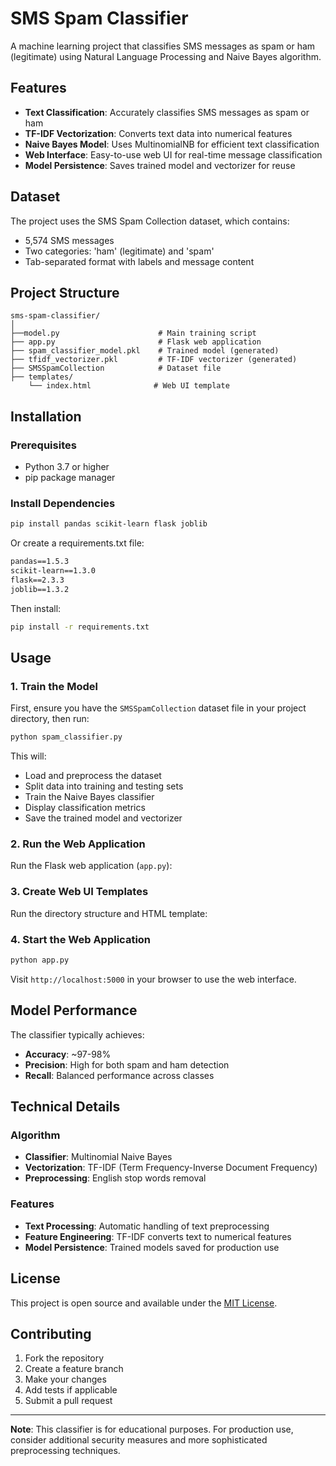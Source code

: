 # SMS Spam Classifier

A machine learning project that classifies SMS messages as spam or ham (legitimate) using Natural Language Processing and Naive Bayes algorithm.

## Features

- **Text Classification**: Accurately classifies SMS messages as spam or ham
- **TF-IDF Vectorization**: Converts text data into numerical features
- **Naive Bayes Model**: Uses MultinomialNB for efficient text classification
- **Web Interface**: Easy-to-use web UI for real-time message classification
- **Model Persistence**: Saves trained model and vectorizer for reuse

## Dataset

The project uses the SMS Spam Collection dataset, which contains:
- 5,574 SMS messages
- Two categories: 'ham' (legitimate) and 'spam'
- Tab-separated format with labels and message content

## Project Structure

```
sms-spam-classifier/
│
├──model.py                      # Main training script
├── app.py                       # Flask web application
├── spam_classifier_model.pkl    # Trained model (generated)
├── tfidf_vectorizer.pkl         # TF-IDF vectorizer (generated)
├── SMSSpamCollection            # Dataset file
├── templates/
    └── index.html              # Web UI template

```

## Installation

### Prerequisites
- Python 3.7 or higher
- pip package manager

### Install Dependencies

```bash
pip install pandas scikit-learn flask joblib
```

Or create a requirements.txt file:

```txt
pandas==1.5.3
scikit-learn==1.3.0
flask==2.3.3
joblib==1.3.2
```

Then install:
```bash
pip install -r requirements.txt
```

## Usage

### 1. Train the Model

First, ensure you have the `SMSSpamCollection` dataset file in your project directory, then run:

```bash
python spam_classifier.py
```

This will:
- Load and preprocess the dataset
- Split data into training and testing sets
- Train the Naive Bayes classifier
- Display classification metrics
- Save the trained model and vectorizer

### 2. Run the Web Application

Run the Flask web application (`app.py`):


### 3. Create Web UI Templates

Run the directory structure and HTML template:


### 4. Start the Web Application

```bash
python app.py
```

Visit `http://localhost:5000` in your browser to use the web interface.

## Model Performance

The classifier typically achieves:
- **Accuracy**: ~97-98%
- **Precision**: High for both spam and ham detection
- **Recall**: Balanced performance across classes

## Technical Details

### Algorithm
- **Classifier**: Multinomial Naive Bayes
- **Vectorization**: TF-IDF (Term Frequency-Inverse Document Frequency)
- **Preprocessing**: English stop words removal

### Features
- **Text Processing**: Automatic handling of text preprocessing
- **Feature Engineering**: TF-IDF converts text to numerical features
- **Model Persistence**: Trained models saved for production use


## License

This project is open source and available under the [MIT License](LICENSE).

## Contributing

1. Fork the repository
2. Create a feature branch
3. Make your changes
4. Add tests if applicable
5. Submit a pull request



---

**Note**: This classifier is for educational purposes. For production use, consider additional security measures and more sophisticated preprocessing techniques.

